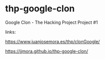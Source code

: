 # thp-google-clon
Google Clon - The Hacking Project Project #1

links:

https://www.juanjosemora.es/thp/clonGoogle/

https://jjmora.github.io/thp-google-clon/ 
